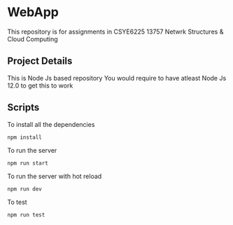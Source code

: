 # WebApp

This repository is for assignments in CSYE6225 13757 Netwrk Structures & Cloud Computing

## Project Details

This is Node Js based repository
You would require to have atleast Node Js 12.0 to get this to work

## Scripts

To install all the dependencies

```
npm install
```

To run the server

```
npm run start
```

To run the server with hot reload

```
npm run dev
```

To test

```
npm run test
```
